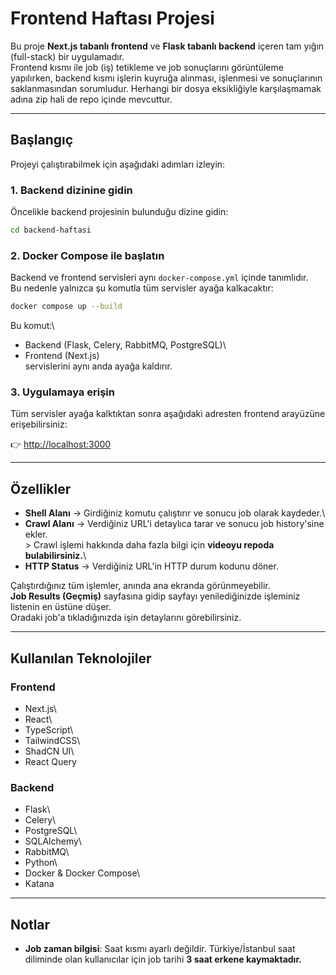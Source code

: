 # Frontend Haftası Projesi

Bu proje **Next.js tabanlı frontend** ve **Flask tabanlı backend**
içeren tam yığın (full-stack) bir uygulamadır.\
Frontend kısmı ile job (iş) tetikleme ve job sonuçlarını görüntüleme
yapılırken, backend kısmı işlerin kuyruğa alınması, işlenmesi ve
sonuçlarının saklanmasından sorumludur. Herhangi bir dosya eksikliğiyle karşılaşmamak adına zip hali de repo içinde mevcuttur.

------------------------------------------------------------------------

## Başlangıç

Projeyi çalıştırabilmek için aşağıdaki adımları izleyin:

### 1. Backend dizinine gidin

Öncelikle backend projesinin bulunduğu dizine gidin:

``` bash
cd backend-haftasi
```

### 2. Docker Compose ile başlatın

Backend ve frontend servisleri aynı `docker-compose.yml` içinde
tanımlıdır.\
Bu nedenle yalnızca şu komutla tüm servisler ayağa kalkacaktır:

``` bash
docker compose up --build
```

Bu komut:\
- Backend (Flask, Celery, RabbitMQ, PostgreSQL)\
- Frontend (Next.js)\
servislerini aynı anda ayağa kaldırır.

### 3. Uygulamaya erişin

Tüm servisler ayağa kalktıktan sonra aşağıdaki adresten frontend
arayüzüne erişebilirsiniz:

👉 <http://localhost:3000>

------------------------------------------------------------------------

## Özellikler

-   **Shell Alanı** → Girdiğiniz komutu çalıştırır ve sonucu job olarak
    kaydeder.\
-   **Crawl Alanı** → Verdiğiniz URL'i detaylıca tarar ve sonucu job
    history'sine ekler.\
    \> Crawl işlemi hakkında daha fazla bilgi için **videoyu repoda
    bulabilirsiniz.**\
-   **HTTP Status** → Verdiğiniz URL'in HTTP durum kodunu döner.

Çalıştırdığınız tüm işlemler, anında ana ekranda görünmeyebilir.\
**Job Results (Geçmiş)** sayfasına gidip sayfayı yenilediğinizde
işleminiz listenin en üstüne düşer.\
Oradaki job'a tıkladığınızda işin detaylarını görebilirsiniz.

------------------------------------------------------------------------

## Kullanılan Teknolojiler

### Frontend

-   Next.js\
-   React\
-   TypeScript\
-   TailwindCSS\
-   ShadCN UI\
-   React Query

### Backend

-   Flask\
-   Celery\
-   PostgreSQL\
-   SQLAlchemy\
-   RabbitMQ\
-   Python\
-   Docker & Docker Compose\
-   Katana

------------------------------------------------------------------------

## Notlar

-   **Job zaman bilgisi**: Saat kısmı ayarlı değildir. Türkiye/İstanbul
    saat diliminde olan kullanıcılar için job tarihi **3 saat erkene
    kaymaktadır.**
